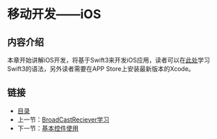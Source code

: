 # 移动开发——iOS

## 内容介绍
本章开始讲解iOS开发，将基于Swift3来开发iOS应用，读者可以在[此处](https://www.cnswift.org/about-swift)学习Swift3的语法，另外读者需要在APP Store上安装最新版本的Xcode。

## 链接
- [目录](directory.md)  
- 上一节：[BroadCastReciever学习](3.7.md)  
- 下一节：[基本控件使用](4.1.md)
